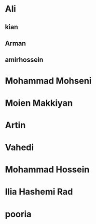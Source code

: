 # Ali 
## kian
## Arman
## amirhossein
# Mohammad Mohseni 
# Moien Makkiyan
# Artin
# Vahedi
# Mohammad Hossein
# Ilia Hashemi Rad
# pooria
